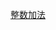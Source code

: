 [整数加法](https://www.nowcoder.com/practice/850fde3d987f4b678171abd88cf05710?tpId=85&tqId=29885&tPage=3&rp=3&ru=/ta/2017test&qru=/ta/2017test/question-ranking)